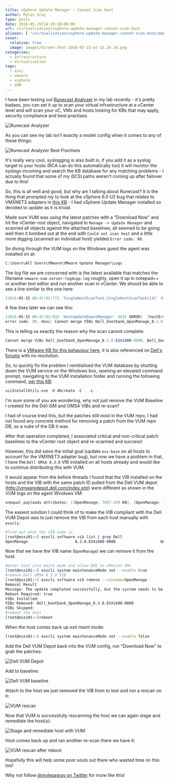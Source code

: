 ```yaml
---
title: vSphere Update Manager – Cannot Scan Host
author: Myles Gray
type: posts
date: 2016-05-15T14:29:38+00:00
url: /virtualisation/vsphere-update-manager-cannot-scan-host
aliases: [ "/virtualisation/vsphere-update-manager-cannot-scan-host/amp" ]
cover:
  relative: true
  image: images/Screen-Shot-2016-05-15-at-15.26.34.png
categories:
  - Infrastructure
  - Virtualisation
tags:
  - esxi
  - vmware
  - vsphere
  - VUM
---
```


I have been testing out [Runecast Analyzer][1] in my lab recently - it's pretty badass, you can set it up to scan your virtual infrastructure at a vCenter level and will scan your vC, VMs and hosts looking for KBs that may apply, security compliance and best practises.

![Runecast Analyzer][2]

As you can see my lab isn't exactly a model config when it comes to any of these things:

![Runecast Analyzer Best Practises][3]

It's really very cool, syslogging is also built in, if you add it as a syslog target to your hosts (RCA can do this automatically too) it will monitor the syslogs incoming and search the KB database for any matching problems - I actually found that some of my iSCSI paths weren't coming up after failover due to this!

So, this is all well and good, but why am I talking about Runecast? It is the thing that prompted my to look at the vSphere 6.0 U2 bug that relates to VMXNET3 adapters in [this KB][4] - I had vSphere Update Manager installed so decided to update as it is trivial.

Made sure VUM was using the latest patches with a "Download Now" and hit the vCenter root object, navigated to `Manage -> Update Manager` and scanned all objects against the attached baselines, all seemed to be going well then it bombed out at the end with `Could not scan host` and a little more digging (scanned an individual host) yielded `Error code: 99`.

So diving through the VUM logs on the Windows guest the agent was installed on at:

```powershell
C:\Users\All Users\VMware\VMware Update Manager\Logs
```

The log file we are concerned with is the latest available that matches the filename `vmware-vum-server-log4cpp.log` roughly, open it up in notepad++ or another text editor and run another scan in vCenter. We should be able to see a line similar to the one here:

```powershell
[2016-05-15 00:47:01:772 'SingleHostScanTask.SingleHostScanTask{14}' 4292 ERROR]  [singleHostScanTask, 399] SingleHostScan caught exception: 99 with code: 129
```

A few lines later we can see this:

```powershell
[2016-05-15 00:47:02:035 'HostUpdateDepotManager' 4016 ERROR]  [hostErrorHandler, 73] esxupdate error, version: 1.50, operation: Scan, host: mgmt01.lab.mylesgray.io, entityName: host-661
error code: 99, desc: Cannot merge VIBs Dell_bootbank_OpenManage_8.3.0.ESXi600-0000, Dell_bootbank_OpenManage_8.3.0.ESXi600-0000 with unequal payloads attributes: ([OpenManage: 7807.439 KB], [OpenManage: 7809.081 KB])
```

This is telling us exactly the reason why the scan cannot complete:

```powershell
Cannot merge VIBs Dell_bootbank_OpenManage_8.3.0.ESXi600-0000, Dell_bootbank_OpenManage_8.3.0.ESXi600-0000 with unequal payloads attributes
```

There is a [VMware KB for this behaviour here][5], it is also referenced on [Dell's forums][6] with no resolution.

So, to quickly fix the problem I reinitialised the VUM database by shutting down the VUM service on the Windows box, opening an elevated command prompt, navigating to the VUM installation folder and running the following command, [per this KB][7]:

```powershell
vciInstallUtils.exe -O dbcreate -C . -L .
```

I'm sure some of you are wondering, why not just remove the VUM Baseline I created for the Dell iSM and OMSA VIBs and re-scan?

I had of course tried this, but the patches still exist in the VUM repo, I had not found any concrete method for removing a patch from the VUM repo DB, so a nuke of the DB it was.

After that operation completed, I associated critical and non-critical patch baselines to the vCenter root object and re-scanned and success!

However, this did solve the initial goal (update `esx-base` on all hosts to account for the VMXNET3 adapter bug), but now we have a problem in that, I have the `Dell OMSA 8.3.0` VIB installed on all hosts already and would like to continue distributing this with VUM.

It would appear from the before threads I found that the VIB installed on the hosts and the VIB with the same patch ID pulled from the Dell VUM depot (<http://vmwaredepot.dell.com/index.xml>) were different as shown in the VUM logs on the agent Windows VM:

```powershell
unequal payloads attributes: ([OpenManage: 7807.439 KB], [OpenManage: 7809.081 KB])
```

The easiest solution I could think of to make the VIB compliant with the Dell VUM Depot was to just remove the VIB from each host manually with `esxcli`:

```sh
#find out what the VIB name is
[root@esxi01:~] esxcli software vib list | grep Dell
OpenManage                     8.3.0.ESXi600-0000                    Dell        PartnerSupported  2016-04-10
```

Now that we have the VIB name (`OpenManage`) we can remove it from the host:

```sh
#enter host into maint mode and allow DRS to vMotion VMs
[root@esxi01:~] esxcli system maintenanceMode set --enable true
#remove Dell OMSA 8.3.0 VIB
[root@esxi01:~] esxcli software vib remove --vibname=OpenManage
Removal Result
Message: The update completed successfully, but the system needs to be rebooted for the changes to be effective.
Reboot Required: true
VIBs Installed:
VIBs Removed: Dell_bootbank_OpenManage_8.3.0.ESXi600-0000
VIBs Skipped:
#reboot the host
[root@esxi01:~]reboot
```

When the host comes back up exit maint mode:

```sh
[root@esxi01:~] esxcli system maintenanceMode set --enable false
```

Add the Dell VUM Depot back into the VUM config, run "Download Now" to grab the patches:

![Dell VUM Depot][8]

Add to baseline:

![Dell VUM baseline][9]

Attach to the host we just removed the VIB from to test and run a rescan on it:

![VUM rescan][10]

Now that VUM is successfully rescanning the host we can again stage and remediate the host(s):

![Stage and remediate host with VUM][11]

Host comes back up and ran another re-scan there we have it:

![VUM rescan after reboot][12]

Hopefully this will help some poor souls out there who wasted time on this too!

Why not follow [@mylesagray on Twitter][13] for more like this!

 [1]: https://www.runecast.biz/
 [2]: images/Screen-Shot-2016-05-15-at-13.29.52.png
 [3]: images/Screen-Shot-2016-05-15-at-13.33.21.png
 [4]: https://kb.vmware.com/selfservice/microsites/search.do?language=en_US&cmd=displayKC&externalId=2144968
 [5]: https://kb.vmware.com/selfservice/microsites/search.do?language=en_US&cmd=displayKC&externalId=2107133
 [6]: http://en.community.dell.com/support-forums/servers/f/177/t/19697499
 [7]: https://kb.vmware.com/selfservice/microsites/search.do?language=en_US&cmd=displayKC&externalId=2043170
 [8]: images/Screen-Shot-2016-05-15-at-14.54.23.png
 [9]: images/Screen-Shot-2016-05-15-at-14.58.27.png
 [10]: images/Screen-Shot-2016-05-15-at-15.00.16.png
 [11]: images/Screen-Shot-2016-05-15-at-15.01.37.png
 [12]: images/Screen-Shot-2016-05-15-at-15.26.34.png
 [13]: https://twitter.com/mylesagray
